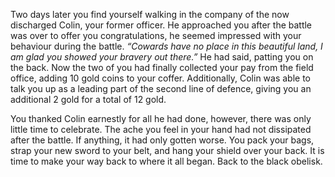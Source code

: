Two days later you find yourself walking in the company of the now discharged Colin, your former officer. He approached you after the battle was over to offer you congratulations, he seemed impressed with your behaviour during the battle. _“Cowards have no place in this beautiful land, I am glad you showed your bravery out there.”_ He had said, patting you on the back. Now the two of you had finally collected your pay from the field office, adding 10 gold coins to your coffer. Additionally, Colin was able to talk you up as a leading part of the second line of defence, giving you an additional 2 gold for a total of 12 gold.

You thanked Colin earnestly for all he had done, however, there was only little time to celebrate. The ache you feel in your hand had not dissipated after the battle. If anything, it had only gotten worse. You pack your bags, strap your new sword to your belt, and hang your shield over your back. It is time to make your way back to where it all began. Back to the black obelisk.
